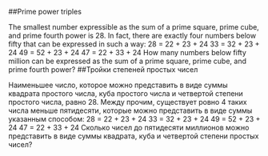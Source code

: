 ##Prime power triples

The smallest number expressible as the sum of a prime square, prime cube, and prime fourth power is 28. In fact, there are exactly four numbers below fifty that can be expressed in such a way:
28 = 22 + 23 + 24
33 = 32 + 23 + 24
49 = 52 + 23 + 24
47 = 22 + 33 + 24
How many numbers below fifty million can be expressed as the sum of a prime square, prime cube, and prime fourth power?
##Тройки степеней простых чисел

Наименьшее число, которое можно представить в виде суммы квадрата простого числа, куба простого числа и четвертой степени простого числа, равно 28. Между прочим, существует ровно 4 таких числа меньше пятидесяти, которые можно представить в виде суммы указанным способом:
28 = 22 + 23 + 24
33 = 32 + 23 + 24
49 = 52 + 23 + 24
47 = 22 + 33 + 24
Сколько чисел до пятидесяти миллионов можно представить в виде суммы квадрата, куба и четвертой степени простых чисел?
